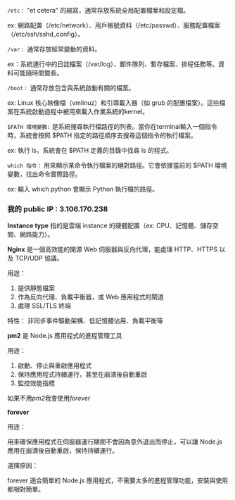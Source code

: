 `/etc：` "et cetera" 的縮寫，通常存放系統全局配置檔案和設定檔。

ex: 網路配置（/etc/network）、用戶帳號資料（/etc/passwd）、服務配置檔案（/etc/ssh/sshd_config）。

`/var：`  通常存放經常變動的資料。

ex：系統運行中的日誌檔案（/var/log）、郵件隊列、暫存檔案、排程任務等。資料可能隨時間變長。

`/boot：` 通常存放包含與系統啟動有關的檔案。

ex: Linux 核心映像檔（vmlinuz）和引導載入器（如 grub 的配置檔案）。這些檔案在系統啟動過程中被用來載入作業系統的kernel。

`$PATH 環境變數:` 是系統搜尋執行檔路徑的列表。當你在terminal輸入一個指令時，系統會按照 $PATH 指定的路徑順序去搜尋這個指令的執行檔案。

ex: 執行 ls，系統會在 $PATH 定義的目錄中找尋 ls 的程式。

`which 指令：` 用來顯示某命令執行檔案的絕對路徑。它會依據當前的 $PATH 環境變數，找出命令實際路徑。

ex: 輸入 which python 會顯示 Python 執行檔的路徑。

### 我的 public IP : 3.106.170.238

**Instance type** 指的是雲端 instance 的硬體配置（ex: CPU、記憶體、儲存空間、網路能力）。

**Nginx** 是一個高效能的開源 Web 伺服器與反向代理，能處理 HTTP、HTTPS 以及 TCP/UDP 協議。

用途： 

1. 提供靜態檔案
2. 作為反向代理、負載平衡器，或 Web 應用程式的閘道
3. 處理 SSL/TLS 終端

特性： 非同步事件驅動架構、低記憶體佔用、負載平衡等

**pm2** 是 Node.js 應用程式的進程管理工具

用途：

1. 啟動、停止與重啟應用程式
2. 保持應用程式持續運行，甚至在崩潰後自動重啟
3. 監控效能指標

如果不用*pm2*我會使用*forever*

**forever**

用途：

用來確保應用程式在伺服器運行期間不會因為意外退出而停止，可以讓 Node.js 應用在崩潰後自動重啟，保持持續運行。

選擇原因：

forever 適合簡單的 Node.js 應用程式，不需要太多的進程管理功能，安裝與使用都相對簡單。










